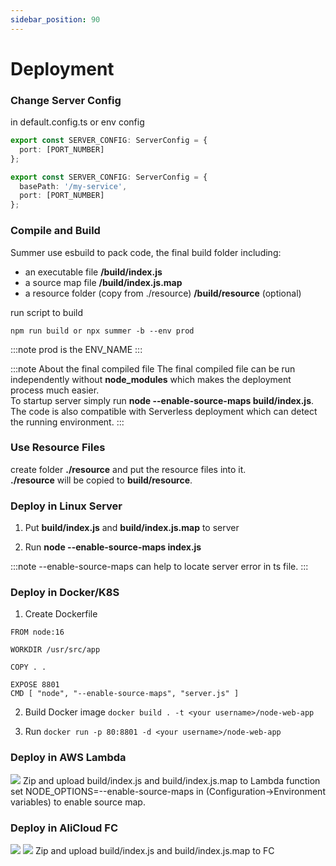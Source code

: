 ```yaml
---
sidebar_position: 90
---
```


# Deployment

### Change Server Config

in default.config.ts or env config

```ts title="change port number"
export const SERVER_CONFIG: ServerConfig = {
  port: [PORT_NUMBER]
};
```

```ts title="alert basePath"
export const SERVER_CONFIG: ServerConfig = {
  basePath: '/my-service',
  port: [PORT_NUMBER]
};
```

### Compile and Build
Summer use esbuild to pack code, the final build folder including:

- an executable file **/build/index.js**
- a source map file  **/build/index.js.map**  
- a resource folder (copy from ./resource) **/build/resource** (optional)

run script to build
``` title="check package.json"
npm run build or npx summer -b --env prod
```
:::note
prod is the ENV_NAME
:::



:::note About the final compiled file
The final compiled file can be run independently without **node_modules** which makes the deployment process much easier.<br/>
To startup server simply run **node --enable-source-maps build/index.js**.<br/>
The code is also compatible with Serverless deployment which can detect the running environment.
:::

### Use Resource Files
create folder **./resource** and put the resource files into it.<br/>
**./resource** will be copied to **build/resource**.

### Deploy in Linux Server

1. Put **build/index.js** and **build/index.js.map** to server

2. Run **node --enable-source-maps index.js**

:::note
--enable-source-maps can help to locate server error in ts file.
:::


### Deploy in Docker/K8S
1. Create Dockerfile

``` title="Dockerfile"
FROM node:16

WORKDIR /usr/src/app

COPY . .

EXPOSE 8801
CMD [ "node", "--enable-source-maps", "server.js" ]
```

2. Build Docker image
`docker build . -t <your username>/node-web-app`

3. Run
`docker run -p 80:8801 -d <your username>/node-web-app`

### Deploy in AWS Lambda
![](/img/awslambda.jpg)
Zip and upload build/index.js and build/index.js.map to Lambda function
set NODE_OPTIONS=--enable-source-maps in (Configuration->Environment variables) to enable source map.



### Deploy in AliCloud FC
![](/img/alifc1.jpg)
![](/img/alifc2.jpg)
Zip and upload build/index.js and build/index.js.map to FC

 